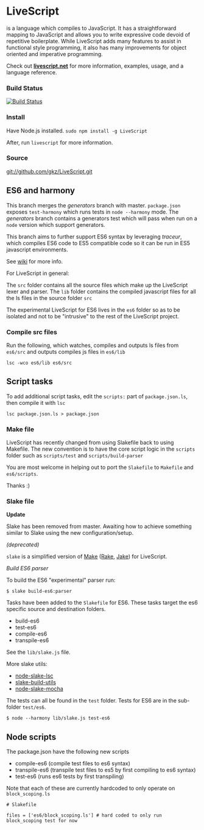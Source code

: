 # LiveScript
is a language which compiles to JavaScript. It has a straightforward mapping to JavaScript and allows you to write expressive code devoid of repetitive boilerplate. While LiveScript adds many features to assist in functional style programming, it also has many improvements for object oriented and imperative programming.

Check out **[livescript.net](http://livescript.net)** for more information, examples, usage, and a language reference.

### Build Status
[![Build Status](https://travis-ci.org/gkz/LiveScript.png?branch=master)](https://travis-ci.org/gkz/LiveScript)

### Install
Have Node.js installed. `sudo npm install -g LiveScript`

After, run `livescript` for more information.


### Source
[git://github.com/gkz/LiveScript.git](git://github.com/gkz/LiveScript.git)

## ES6 and harmony

This branch merges the *generators* branch with master.
`package.json` exposes `test-harmony` which runs tests in `node --harmony` mode.
The *generators* branch contains a generators test which will pass when run on a `node` version which support generators.

This branch aims to further support ES6 syntax by leveraging *traceur*, which compiles ES6 code to ES5 compatible code so it
can be run in ES5 javascript environments.

See [wiki](https://github.com/kristianmandrup/LiveScript/wiki) for more info.

For LiveScript in general:

The `src` folder contains all the source files which make up the LiveScript lexer and parser.
The `lib` folder contains the compiled javascript files for all the ls files in the source folder `src`

The experimental LiveScript for ES6 lives in the `es6` folder so as to be isolated and not to be "intrusive" to the rest of
the LiveScript project.

### Compile src files

Run the following, which watches, compiles and outputs ls files from `es6/src` and outputs compiles js files in `es6/lib`

`lsc -wco es6/lib es6/src`

## Script tasks

To add additional script tasks, edit the `scripts:` part of `package.json.ls`, then compile it with `lsc`

`lsc package.json.ls > package.json`

### Make file

LiveScript has recently changed from using Slakefile back to using Makefile.
The new convention is to have the core script logic in the `scripts` folder such as `scripts/test` and `scripts/build-parser`

You are most welcome in helping out to port the `Slakefile` to `Makefile` and `es6/scripts`.

Thanks :)

### Slake file

**Update**

Slake has been removed from master. Awaiting how to achieve something similar to Slake using the new configuration/setup.

*(deprecated)*

`slake` is a simplified version of [Make](http://www.gnu.org/software/make/)
([Rake](http://rake.rubyforge.org/), [Jake](http://github.com/280north/jake)) for LiveScript.

*Build ES6 parser*

To build the ES6 "experimental" parser run:

`$ slake build-es6:parser`


Tasks have been added to the `Slakefile` for ES6. These tasks target the es6 specific source and destination folders.

- build-es6
- test-es6
- compile-es6
- transpile-es6

See the `lib/slake.js` file.

More slake utils:

- [node-slake-lsc](https://github.com/ppvg/node-slake-lsc)
- [slake-build-utils](https://www.npmjs.org/package/slake-build-utils)
- [node-slake-mocha](https://github.com/ppvg/node-slake-mocha)

The tests can all be found in the `test` folder. Tests for ES6 are in the sub-folder `test/es6`.

`$ node --harmony lib/slake.js test-es6`

## Node scripts

The package.json have the following new scripts
- compile-es6 (compile test files to es6 syntax)
- transpile-es6 (transpile test files to es5 by first compiling to es6 syntax)
- test-es6 (runs es6 tests by first transpiling)

Note that each of these are currently hardcoded to only operate on `block_scoping.ls`


```LiveScript
# Slakefile

files = ['es6/block_scoping.ls'] # hard coded to only run block_scoping test for now
```